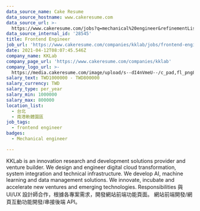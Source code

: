 ```yaml
---
data_source_name: Cake Resume
data_source_hostname: www.cakeresume.com
data_source_url: >-
  https://www.cakeresume.com/jobs?q=mechanical%20engineer&refinementList%5Blang_name%5D%5B0%5D=English&refinementList%5Bsalary_type%5D=per_year&range%5Bsalary_range%5D%5Bmin%5D=1000000&page=3
data_source_internal_id: '28545'
title: Frontend Engineer
job_url: 'https://www.cakeresume.com/companies/kklab/jobs/frontend-engineer-2403b2'
date: 2021-04-12T08:07:45.546Z
company_name: KKLab
company_page_url: 'https://www.cakeresume.com/companies/kklab'
company_logo_url: >-
  https://media.cakeresume.com/image/upload/s--dI4nVmeU--/c_pad,fl_png8,h_200,w_200/v1618212813/udph96haejjesotcrlt7.png
salary_text: TWD1000000 - TWD800000
salary_currency: TWD
salary_type: per_year
salary_min: 1000000
salary_max: 800000
location_list:
  - 台北
  - 南港軟體園區
job_tags:
  - frontend engineer
badges:
  - Mechanical engineer

---
```


KKLab is an innovation research and development solutions provider and venture builder. We design and engineer digital cloud transformation, system integration and technical infrastructure. We develop AI, machine learning and data management solutions. We innovate, incubate and accelerate new ventures and emerging technologies. Responsibilities 與 UI/UX 設計師合作，根據各專案需求，開發網站前端功能頁面。 網站前端開發/網頁互動功能開發/串接後端 API。